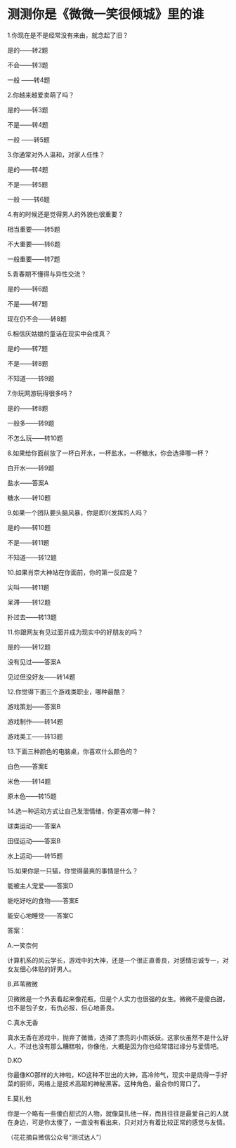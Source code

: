 # 测测你是《微微一笑很倾城》里的谁

1.你现在是不是经常没有来由，就念起了旧？ 

是的——转2题 

不会——转3题 

一般 ——转4题 

2.你越来越爱卖萌了吗？ 

是的——转3题 

不是——转4题 

一般 ——转5题 

3.你通常对外人温和，对家人任性？ 

是的——转4题 

不是——转5题 

一般 ——转6题 

4.有的时候还是觉得男人的外貌也很重要？ 

相当重要——转5题 

不大重要——转6题 

一般重要——转7题 

5.青春期不懂得与异性交流？ 

是的——转6题 

不是——转7题 

现在仍不会——转8题 

6.相信灰姑娘的童话在现实中会成真？ 

是的——转7题 

不是——转8题 

不知道——转9题 

7.你玩网游玩得很多吗？ 

是的——转8题 

一般多——转9题 

不怎么玩——转10题 

8.如果给你面前放了一杯白开水，一杯盐水，一杯糖水，你会选择哪一杯？ 

白开水——转9题 

盐水——答案A 

糖水——转10题 

9.如果一个团队要头脑风暴，你是即兴发挥的人吗？ 

是的——转10题 

不是——转11题 

不知道——转12题 

10.如果肖奈大神站在你面前，你的第一反应是？ 

尖叫——转11题 

呆滞——转12题 

扑过去——转13题 

11.你跟网友有见过面并成为现实中的好朋友的吗？ 

是的——转12题 

没有见过——答案A 

见过但没好友——转14题 

12.你觉得下面三个游戏类职业，哪种最酷？ 

游戏策划——答案B 

游戏制作——转14题 

游戏美工——转13题 

13.下面三种颜色的电脑桌，你喜欢什么颜色的？ 

白色——答案E 

米色——转14题 

原木色——转15题 

14.选一种运动方式让自己发泄情绪，你更喜欢哪一种？ 

球类运动——答案A 

田径运动——答案B 

水上运动——转15题 

15.如果你是一只猫，你觉得最爽的事情是什么？ 

能被主人宠爱——答案D 

能吃好吃的食物——答案E 

能安心地睡觉——答案C 

答案： 

A.一笑奈何 

计算机系的风云学长，游戏中的大神，还是一个很正直善良，对感情忠诚专一，对女友细心体贴的好男人。 

B.芦苇微微 

贝微微是一个外表看起来像花瓶，但是个人实力也很强的女生。微微不是傻白甜，也不是包子女，有仇必报，但心地善良。 

C.真水无香 

真水无香在游戏中，抛弃了微微，选择了漂亮的小雨妖妖。这家伙虽然不是什么好人，不过也没有那么糟糕啦，你像他，大概是因为你也经常错过缘分与爱情吧。 

D.KO 

你最像KO那样的大神啦，KO这种不世出的大神，高冷帅气，现实中是烧得一手好菜的厨师，网络上是技术高超的神秘黑客。这种角色，最合你的胃口了。 

E.莫扎他 

你是一个略有一些傻白甜式的人物，就像莫扎他一样，而且往往是最爱自己的人就在身边，可是你太傻了，一直没有看出来，只对对方有着比较正常的感觉与友情。 

（花花摘自微信公众号“测试达人”）